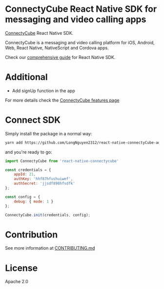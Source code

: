 # ConnectyCube React Native SDK for messaging and video calling apps

[ConnectyCube](https://connectycube.com) React Native SDK.

ConnectyCube is a messaging and video calling platform for iOS, Android, Web, React Native, NativeScript and Cordova apps.

Check our [comprehensive guide](https://developers.connectycube.com/reactnative/) for React Native SDK.

# Additional

* Add signUp function in the app

For more details check the [ConnectyCube features page](https://connectycube.com/features)

# Connect SDK

Simply install the package in a normal way:

```bash
yarn add https://github.com/LongNguyen2312/react-native-connectyCube-add.git
```

and you're ready to go:

```javascript
import ConnectyCube from 'react-native-connectycube'

const credentials = {
    appId: 21,
    authKey: 'hhf87hfushuiwef',
    authSecret: 'jjsdf898hfsdfk'
};

const config = {
    debug: { mode: 1 }
};

ConnectyCube.init(credentials, config);
```

# Contribution

See more information at [CONTRIBUTING.md](.github/CONTRIBUTING.md)

# License

Apache 2.0
